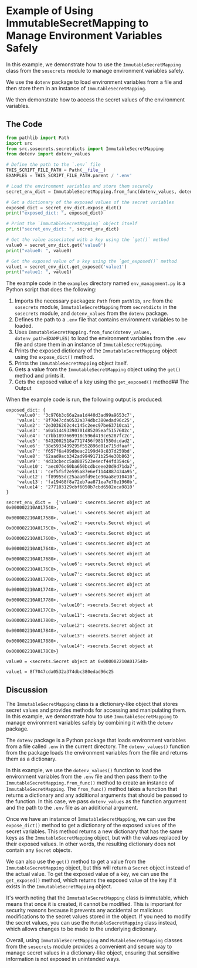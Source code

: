 # Example of Using ImmutableSecretMapping to Manage Environment Variables Safely

In this example, we demonstrate how to use the `ImmutableSecretMapping` class from the `sosecrets` module to manage environment variables safely.

We use the `dotenv` package to load environment variables from a file and then store them in an instance of `ImmutableSecretMapping`.

We then demonstrate how to access the secret values of the environment variables.

## The Code

```python
from pathlib import Path
import src
from src.sosecrets.secretdicts import ImmutableSecretMapping
from dotenv import dotenv_values

# Define the path to the `.env` file
THIS_SCRIPT_FILE_PATH = Path(__file__)
EXAMPLES = THIS_SCRIPT_FILE_PATH.parent / '.env'

# Load the environment variables and store them securely
secret_env_dict = ImmutableSecretMapping.from_func(dotenv_values, dotenv_path=EXAMPLES)

# Get a dictionary of the exposed values of the secret variables
exposed_dict = secret_env_dict.expose_dict()
print("exposed_dict: ", exposed_dict)

# Print the `ImmutableSecretMapping` object itself
print("secret_env_dict: ", secret_env_dict)

# Get the value associated with a key using the `get()` method
value0 = secret_env_dict.get('value0')
print("value0: ", value0)

# Get the exposed value of a key using the `get_exposed()` method
value1 = secret_env_dict.get_exposed('value1')
print("value1: ", value1)
```


The example code in the `examples` directory named `env_management.py` is a Python script that does the following:

1. Imports the necessary packages: `Path` from `pathlib`, `src` from the `sosecrets` module, `ImmutableSecretMapping` from `secretdicts` in the `sosecrets` module, and `dotenv_values` from the `dotenv` package.
2. Defines the path to a `.env` file that contains environment variables to be loaded.
3. Uses `ImmutableSecretMapping.from_func(dotenv_values, dotenv_path=EXAMPLES)` to load the environment variables from the `.env` file and store them in an instance of `ImmutableSecretMapping`.
4. Prints the exposed dictionary of the `ImmutableSecretMapping` object using the `expose_dict()` method.
5. Prints the `ImmutableSecretMapping` object itself.
6. Gets a value from the `ImmutableSecretMapping` object using the `get()` method and prints it.
7. Gets the exposed value of a key using the `get_exposed()` method## The Output

When the example code is run, the following output is produced:

```
exposed_dict: {
    'value0': '3c976b3c66a2aa1d440d3ad99a9653c7',
    'value1': '8f7047cda0532a374dbc380edad96c25',
    'value2': '2e3036262c4c145c2eec97be63710ca1',
    'value3': 'a0a514493390701d85205eaf5157602c',
    'value4': 'c7bb1897669918c596d419ce5287fc2c',
    'value5': '6432002518a7717456f981f550dcdad2',
    'value6': '38e5933439295f552896d01e715dfaaf',
    'value7': 'f657f6a409dbeac2199d49c837d259bd',
    'value8': '62aad9acb342ad9949171b254e30b863',
    'value9': '4d33cbecc5a8807523e4ecf44fd354c6',
    'value10': 'aec076c60ba650bcdbceee20d9d71da7',
    'value11': 'cef5f5f2e595a87e6ef1144887434a95',
    'value12': 'f89955dc25aaa0fd9e1e90aa8e910410',
    'value13': 'fa19468f8a72eb7aa871ea7e78e1960b',
    'value14': '277103129cbf6050b7cbd6502eca9810'
}

secret_env_dict =  {'value0': <secrets.Secret object at 0x000002210A017540>, 
                    'value1': <secrets.Secret object at 0x000002210A017580>, 
                    'value2': <secrets.Secret object at 0x000002210A0175C0>, 
                    'value3': <secrets.Secret object at 0x000002210A017600>,
                    'value4': <secrets.Secret object at 0x000002210A017640>, 
                    'value5': <secrets.Secret object at 0x000002210A017680>, 
                    'value6': <secrets.Secret object at 0x000002210A0176C0>,
                    'value7': <secrets.Secret object at 0x000002210A017700>, 
                    'value8': <secrets.Secret object at 0x000002210A017740>, 
                    'value9': <secrets.Secret object at 0x000002210A017780>, 
                    'value10': <secrets.Secret object at 0x000002210A0177C0>,
                    'value11': <secrets.Secret object at 0x000002210A017800>,
                    'value12': <secrets.Secret object at 0x000002210A017840>,
                    'value13': <secrets.Secret object at 0x000002210A017880>,
                    'value14': <secrets.Secret object at 0x000002210A0178C0>}

value0 = <secrets.Secret object at 0x000002210A017540>

value1 = 8f7047cda0532a374dbc380edad96c25
```

## Discussion

The `ImmutableSecretMapping` class is a dictionary-like object that stores secret values and provides methods for accessing and manipulating them. In this example, we demonstrate how to use `ImmutableSecretMapping` to manage environment variables safely by combining it with the `dotenv` package.

The `dotenv` package is a Python package that loads environment variables from a file called `.env` in the current directory. The `dotenv_values()` function from the package loads the environment variables from the file and returns them as a dictionary.

In this example, we use the `dotenv_values()` function to load the environment variables from the `.env` file and then pass them to the `ImmutableSecretMapping.from_func()` method to create an instance of `ImmutableSecretMapping`. The `from_func()` method takes a function that returns a dictionary and any additional arguments that should be passed to the function. In this case, we pass `dotenv_values` as the function argument and the path to the `.env` file as an additional argument.

Once we have an instance of `ImmutableSecretMapping`, we can use the `expose_dict()` method to get a dictionary of the exposed values of the secret variables. This method returns a new dictionary that has the same keys as the `ImmutableSecretMapping` object, but with the values replaced by their exposed values. In other words, the resulting dictionary does not contain any `Secret` objects.

We can also use the `get()` method to get a value from the `ImmutableSecretMapping` object, but this will return a `Secret` object instead of the actual value. To get the exposed value of a key, we can use the `get_exposed()` method, which returns the exposed value of the key if it exists in the `ImmutableSecretMapping` object.

It's worth noting that the `ImmutableSecretMapping` class is immutable, which means that once it is created, it cannot be modified. This is important for security reasons because it prevents any accidental or malicious modifications to the secret values stored in the object. If you need to modify the secret values, you can use the `MutableSecretMapping` class instead, which allows changes to be made to the underlying dictionary.

Overall, using `ImmutableSecretMapping` and `MutableSecretMapping` classes from the `sosecrets` module provides a convenient and secure way to manage secret values in a dictionary-like object, ensuring that sensitive information is not exposed in unintended ways.